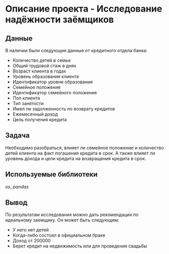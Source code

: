 # Oписание проекта - Исследование надёжности заёмщиков


## Данные

В наличии были следующие данные от кредитного отдела банка:
- Количество детей в семье
- Общий трудовой стаж в днях
- Возраст клиента в годах
- Уровень образования клиента
- Идентификатор уровня образования
- Семейное положение
- Идентификатор семейного положения
- Пол клиента 
- Тип занятости
- Имел ли задолженность по возврату кредитов
- Ежемесячный доход
- Цель получения кредита

## Задача

Необходимо разобраться, влияет ли семейное положение и количество детей клиента на факт погашения кредита в срок. А также влияет ли уровень дохода и цели кредита на возвращения кредита в срок.

## Используемые библиотеки
*os*, *pandas*

## Вывод

По результатам исследования можно  дать рекомендации по идеальному заемщику. Он может быть следующим:

- У него нет детей
- Когда-либо состоял в официальном браке
- Доход от 200000
- Берет кредит на недвижимость или для проведения свадьбы